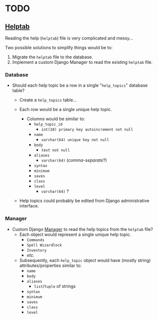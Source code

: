 # TODO

## [Helptab](https://github.com/IsharMud/ishar-web/issues/19)

Reading the help (`helptab`) file is very complicated and messy...

Two possible solutions to simplify things would be to:
1) Migrate the `helptab` file to the database.
2) Implement a custom Django Manager to read the existing `helptab` file.

### Database
- Should each help topic be a row in a single "`help_topics`" database table?
  - Create a `help_topics` table...
  - Each row would be a single unique help topic.
    - Columns would be similar to:
      - `help_topic_id`
        - `int(10) primary key autoincrement not null`
      - `name`
        - `varchar(64) unique key not null`
      - `body`
        - `text not null`
      - `aliases`
        - `varchar(64)` (_comma-separate_?)
      - `syntax`
      - `minimum`
      - `saves`
      - `class`
      - `level`
        - `varchar(64)` ?


  - Help topics could probably be edited from Django administrative interface.
    
### Manager

- Custom Django [Manager](https://docs.djangoproject.com/en/4.2/topics/db/managers/) to read the help topics from the `helptab` file?
  - Each object would represent a single unique help topic.
    - `Commands`
    - `Spell Wizardlock`
    - `Inventory`
    - _etc._
  - Subsequently, each `help_topic` object would have (mostly string) attributes/properties similar to:
    - `name`
    - `body`
    - `aliases`
      - `list`/`tuple` of strings
    - `syntax`
    - `minimum`
    - `saves`
    - `class`
    - `level`

